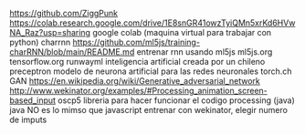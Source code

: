 https://github.com/ZiggPunk
https://colab.research.google.com/drive/1E8snGR41owzTyiQMn5xrKd6HVwNA_Raz?usp=sharing google colab (maquina virtual para trabajar con python)
charrnn
https://github.com/ml5js/training-charRNN/blob/main/README.md entrenar rnn usando ml5js
ml5js.org
tensorflow.org
runwayml   inteligencia artificial creada por un chileno
preceptron   modelo de neurona artificial para las redes neuronales
torch.ch
GAN   https://en.wikipedia.org/wiki/Generative_adversarial_network
http://www.wekinator.org/examples/#Processing_animation_screen-based_input
oscp5 libreria para hacer funcionar el codigo
processing (java)
java NO es lo mimso que javascript
entrenar con wekinator, elegir numero de imputs 
